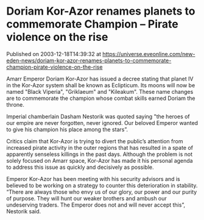 # Doriam Kor-Azor renames planets to commemorate Champion – Pirate violence on the rise
Published on 2003-12-18T14:39:32 at https://universe.eveonline.com/new-eden-news/doriam-kor-azor-renames-planets-to-commemorate-champion-pirate-violence-on-the-rise

Amarr Emperor Doriam Kor-Azor has issued a decree stating that planet IV in the Kor-Azor system shall be known as Eclipticum. Its moons will now be named "Black Viperia", "Griklaeum" and "Kileakum". These name changes are to commemorate the champion whose combat skills earned Doriam the throne.   
  
Imperial chamberlain Dasham Nestorik was quoted saying "the heroes of our empire are never forgotten, never ignored. Our beloved Emperor wanted to give his champion his place among the stars”.   
  
Critics claim that Kor-Azor is trying to divert the public’s attention from increased pirate activity in the outer regions that has resulted in a spate of apparently senseless killings in the past days. Although the problem is not solely focused on Amarr space, Kor-Azor has made it his personal agenda to address this issue as quickly and decisively as possible.   
  
Emperor Kor-Azor has been meeting with his security advisors and is believed to be working on a strategy to counter this deterioration in stability. “There are always those who envy us of our glory, our power and our purity of purpose. They will hunt our weaker brothers and ambush our undeserving traders. The Emperor does not and will never accept this”, Nestorik said.
